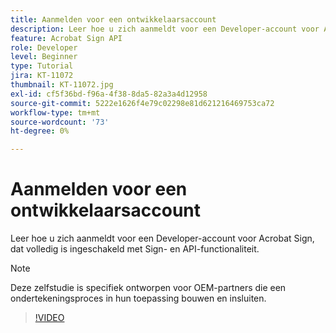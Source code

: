 ```yaml
---
title: Aanmelden voor een ontwikkelaarsaccount
description: Leer hoe u zich aanmeldt voor een Developer-account voor Acrobat Sign, dat volledig is ingeschakeld met Sign- en API-functionaliteit
feature: Acrobat Sign API
role: Developer
level: Beginner
type: Tutorial
jira: KT-11072
thumbnail: KT-11072.jpg
exl-id: cf5f36bd-f96a-4f38-8da5-82a3a4d12958
source-git-commit: 5222e1626f4e79c02298e81d621216469753ca72
workflow-type: tm+mt
source-wordcount: '73'
ht-degree: 0%

---
```


# Aanmelden voor een ontwikkelaarsaccount

Leer hoe u zich aanmeldt voor een Developer-account voor Acrobat Sign, dat volledig is ingeschakeld met Sign- en API-functionaliteit.

>[!NOTE]
>
>Deze zelfstudie is specifiek ontworpen voor OEM-partners die een ondertekeningsproces in hun toepassing bouwen en insluiten.

>[!VIDEO](https://video.tv.adobe.com/v/3445924?hidetitle=true&captions=dut)
